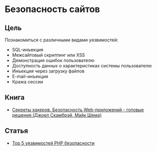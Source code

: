 # Безопасность сайтов

## Цель
Познакомиться с различными видами уязвимостей:
- SQL-инъекция
- Межсайтовый скриптинг или XSS
- Демонстрация ошибок пользователю
- Доступность данных о характеристиках системы пользователю
- Инъекция через загрузку файлов
- E-mail-инъекция
- Кража сессии

## Книга
- [Секреты хакеров. Безопасность Web-приложений - готовые решения (Джоел Скамбрэй, Майк Шема)](http://www.ozon.ru/reviews/1351090/)

## Статья
- [Top 5 уязвимостей PHP безопасности](http://php-hack.ru/php_mysql/top_5_uyazvimostej_php_bezopasnosti/)
